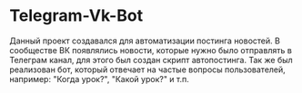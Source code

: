# Telegram-Vk-Bot
Данный проект создавался для автоматизации постинга новостей.
В сообществе ВК появлялись новости, которые нужно было отправлять в Телеграм канал, для этого был создан скрипт автопостинга. Так же был реализован бот, который отвечает на частые вопросы пользователей, например: "Когда урок?", "Какой урок?" и т.п.
